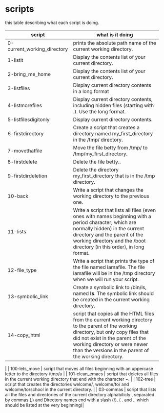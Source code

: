 # scripts

this table describing what each script is doing.

| script | what is it doing |
| ------ | ------ |
| 0-current_working_directory | prints the absolute path name of the current working directory. |
| 1-listit | Display the contents list of your current directory. |
| 2-bring_me_home | Display the contents list of your current directory. |
| 3-listfiles | Display current directory contents in a long format |
| 4-listmorefiles | Display current directory contents, including hidden files (starting with .). Use the long format. |
| 5-listfilesdigitonly | Display current directory contents. |
| 6-firstdirectory | Create a script that creates a directory named my_first_directory in the /tmp/ directory. |
| 7-movethatfile | Move the file betty from /tmp/ to /tmp/my_first_directory. |
| 8-firstdelete | Delete the file betty.. |
| 9-firstdirdeletion | Delete the directory my_first_directory that is in the /tmp directory. |
| 10-back | Write a script that changes the working directory to the previous one. |
| 11-lists | Write a script that lists all files (even ones with names beginning with a period character, which are normally hidden) in the current directory and the parent of the working directory and the /boot directory (in this order), in long format. |
| 12-file_type | Write a script that prints the type of the file named iamafile. The file iamafile will be in the /tmp directory when we will run your script. |
| 13-symbolic_link | Create a symbolic link to /bin/ls, named __ls__. The symbolic link should be created in the current working directory. |
| 14-copy_html | script that copies all the HTML files from the current working directory to the parent of the working directory, but only copy files that did not exist in the parent of the working directory or were newer than the versions in the parent of the working directory. 
|
| 100-lets_move | script that moves all files beginning with an uppercase letter to the directory /tmp/u |
| 101-clean_emacs | script that deletes all files in the current working directory that end with the character ~. |
| 102-tree | script that creates the directories welcome/, welcome/to/ and welcome/to/school in the current directory. |
| 03-commas | script that lists all the files and directories of the current directory alphabiticly , separated by commas (,) and Directory names end with a slash (/). (   . and .. which should be listed at the very beginning)|
